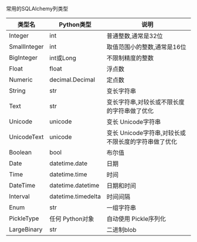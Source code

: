 常用的SQLAlchemy列类型

| 类型名       | Python类型         | 说明                                                |
| ------------ | ------------------ | --------------------------------------------------- |
| Integer      | int                | 普通整数,通常是32位                                 |
| SmallInteger | int                | 取值范围小的整数,通常是16位                         |
| BigInteger   | int或Long          | 不限制精度的整数                                    |
| Float        | float              | 浮点数                                              |
| Numeric      | decimal.Decimal    | 定点数                                              |
| String       | str                | 变长字符串                                          |
| Text         | str                | 变长字符串,对较长或不限长度的字符串做了优化         |
| Unicode      | unicode            | 变长 Unicode字符串                                  |
| UnicodeText  | unicode            | 变长 Unicode字符串,对较长或不限长度的字符串做了优化 |
| Boolean      | bool               | 布尔值                                              |
| Date         | datetime.date      | 日期                                                |
| Time         | datetime.time      | 时间                                                |
| DateTime     | datetime.datetime  | 日期和时间                                          |
| Interval     | datetime.timedelta | 时间间隔                                            |
| Enum         | str                | 一组字符串                                          |
| PickleType   | 任何 Python对象    | 自动使用 Pickle序列化                               |
| LargeBinary  | str                | 二进制blob                                          |

